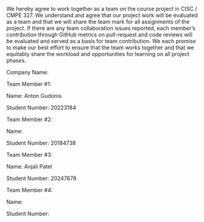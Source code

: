 We hereby agree to work together as a team on the course project in CISC / CMPE 327. We understand and agree that our project work will be evaluated as a team and that we will share the team mark for all assignments of the project. If there are any team collaboration issues reported, each member’s contribution through GitHub metrics on pull-request and code reviews will be evaluated and served as a basis for team contribution. We each promise to make our best effort to ensure that the team works together and that we equitably share the workload and opportunities for learning on all project phases.

Company Name: 

Team Member #1:

Name: Anton Gudonis

Student Number: 20223184

Team Member #2:

Name:

Student Number: 20184738 

Team Member #3:

Name: Anjali Patel

Student Number: 20247678

Team Member #4:

Name:

Student Number: